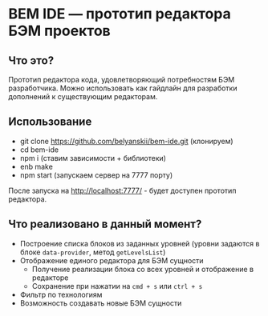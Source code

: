 # BEM IDE — прототип редактора БЭМ проектов

## Что это?

Прототип редактора кода, удовлетворяющий потребностям БЭМ разработчика.
Можно использовать как гайдлайн для разработки дополнений к существующим редакторам.

## Использование

* git clone https://github.com/belyanskii/bem-ide.git (клонируем)
* cd bem-ide
* npm i (ставим зависимости + библиотеки)
* enb make
* npm start (запускаем сервер на 7777 порту)

После запуска на [http://localhost:7777/](http://localhost:7777/) - будет доступен прототип редактора.

## Что реализовано в данный момент?

* Построение списка блоков из заданных уровней (уровни задаются в блоке `data-provider`, метод `getLevelsList`)
* Отображение единого редактора для БЭМ сущности
  * Получение реализации блока со всех уровней и отображение в редакторе
  * Сохранение при нажатии на `cmd + s` или `ctrl + s`
* Фильтр по технологиям
* Возможность создавать новые БЭМ сущности
